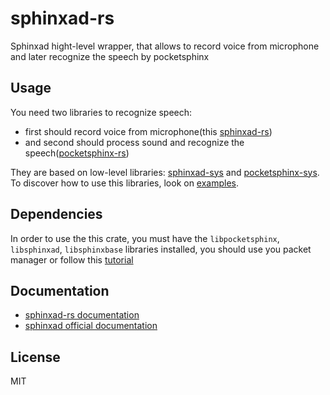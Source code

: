 # sphinxad-rs
Sphinxad hight-level wrapper, that allows to record voice from microphone and later recognize the speech by pocketsphinx

Usage
-----

You need two libraries to recognize speech:
* first should record voice from microphone(this [sphinxad-rs](https://github.com/TrionProg/sphinxad-rs))
* and second should process sound and recognize the speech([pocketsphinx-rs](https://github.com/kriomant/pocketsphinx-rs))

They are based on low-level libraries: [sphinxad-sys](https://github.com/TrionProg/sphinxad-sys) and [pocketsphinx-sys](https://github.com/kriomant/pocketsphinx-sys).
To discover how to use this libraries, look on [examples](https://github.com/TrionProg/sphinxad-rs/tree/master/examples).

Dependencies
------------

In order to use the this crate, you must have the `libpocketsphinx`, `libsphinxad`, `libsphinxbase` libraries installed, you should use you packet manager or follow this [tutorial](http://cmusphinx.sourceforge.net/wiki/tutorialpocketsphinx)

Documentation
-------------

* [sphinxad-rs documentation](https://docs.rs/sphinxad/0.1.0/sphinxad/)
* [sphinxad official documentation](http://cmusphinx.sourceforge.net/doc/sphinxbase/ad_8h.html)

License
-------

MIT
